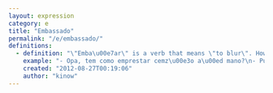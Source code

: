 ```yaml
---
layout: expression
category: e
title: "Embassado"
permalink: "/e/embassado/"
definitions:
  - definition: "\"Emba\u00e7ar\" is a verb that means \"to blur\". However, both \"embassado\" and \"emba\u00e7ado\" can also mean that something is hard, or complicated."
    example: "- Opa, tem como emprestar cemz\u00e3o a\u00ed mano?\n- Putz! Embassado mano, t\u00f4 duro."
    created: "2012-08-27T00:19:06"
    author: "kinow"
---
```


